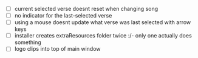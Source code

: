 - [ ] current selected verse doesnt reset when changing song
- [ ] no indicator for the last-selected verse
- [ ] using a mouse doesnt update what verse was last selected with arrow keys
- [ ] installer creates extraResources folder twice :/- only one actually does something
- [ ] logo clips into top of main window
